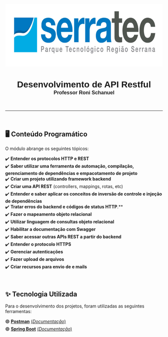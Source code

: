<p align="center">
   <img height="200px" src="../assets/logoSerratec.jpg" alt="logo serratec"/>
</p>

<div align="center">
  <h1 style="font-family: 'Nunito', sans-serif; margin-bottom: 0;border-bottom: 0; padding-bottom: 0;">Desenvolvimento de API Restful</h1>
  <h3 style="font-family: 'Nunito', sans-serif; margin-top: 0;">Professor Roni Schanuel</h3>
</div>

</br>

---

</br>

## 🖥️ Conteúdo Programático

O módulo abrange os seguintes tópicos:

✔️ **Entender os protocolos HTTP e REST**</br>
✔️ **Saber utilizar uma ferramenta de automação, compilação, gerenciamento de dependências e empacotamento de projeto**</br>
✔️ **Criar um projeto utilizando framework backend**</br>
✔️ **Criar uma API REST** (controllers, mappings, rotas, etc)</br>
✔️ **Entender e saber aplicar os conceitos de inversão de controle e injeção de dependências**</br>
✔️ **Tratar erros do backend e códigos de status HTTP**.**</br>
✔️ **Fazer o mapeamento objeto relacional**</br>
✔️ **Utilizar linguagem de consultas objeto relacional**</br>
✔️ **Habilitar a documentação com Swagger**</br>
✔️ **Saber acessar outras APIs REST a partir do backend**</br>
✔️ **Entender o protocolo HTTPS**</br>
✔️ **Gerenciar autenticações**</br>
✔️ **Fazer upload de arquivos**</br>
✔️ **Criar recursos para envio de e mails**</br>

</br>

<!-- ## 🤓 Avaliações

1. [Empréstimo de Livros](https://github.com/thaiscardosodemello/serratec.residenciatic/blob/main/BancoDeDados/Trabalho%20Final/avaliacao_01.sql)
2. [E-commerce Tradicional](https://github.com/thaiscardosodemello/serratec.residenciatic/blob/main/BancoDeDados/Trabalho%20Final/avaliacao_02.sql) -->


## ✨ Tecnologia Utilizada

Para o desenvolvimento dos projetos, foram utilizadas as seguintes ferramentas:

<!-- 🟣 [**DBeaver**](https://dbeaver.io/)    [(*Documentação*)](https://dbeaver.com/docs/wiki/)
🟣 [**Java**](https://www.oracle.com/java/technologies/)    [(*Documentação*)](https://docs.oracle.com/en/java/)    [(*Documentação MDN*)](https://developer.mozilla.org/en-US/docs/Glossary/Java)
🟣 [**Mailtrap**](https://mailtrap.io/)    [(*Documentação*)](https://mailtrap.docs.apiary.io/#)    
🟣 [**PostgreSQL**](https://www.postgresql.org/)    [(*Documentação*)](http://pgdocptbr.sourceforge.net/pg80/index.html) -->
🟣 [**Postman**](https://www.postman.com/downloads/)    [(*Documentação*)](https://learning.postman.com/docs/getting-started/introduction/) </br>
🟣 [**Spring Boot**](https://spring.io/)    [(*Documentação*)](https://spring.io/projects/spring-boot)
<!-- 🟣 [**Swagger**](https://swagger.io/)    [(*Documentação*)](https://swagger.io/solutions/api-documentation/)   -->
